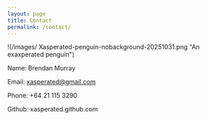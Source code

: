 ```yaml
---
layout: page
title: Contact
permalink: /contact/
---
```

!(/images/ Xasperated-penguin-nobackground-20251031.png  "An exaxperated penguin") 

Name: Brendan Murray

Email: xasperated@gmail.com

Phone: +64 21 115 3290

Github: xasperated.github.com


